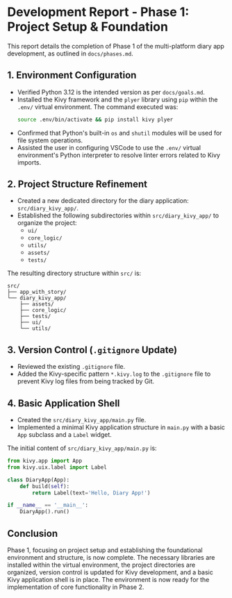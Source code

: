 # Development Report - Phase 1: Project Setup & Foundation

This report details the completion of Phase 1 of the multi-platform diary app development, as outlined in `docs/phases.md`.

## 1. Environment Configuration

- Verified Python 3.12 is the intended version as per `docs/goals.md`.
- Installed the Kivy framework and the `plyer` library using `pip` within the `.env/` virtual environment. The command executed was:
  ```bash
  source .env/bin/activate && pip install kivy plyer
  ```
- Confirmed that Python's built-in `os` and `shutil` modules will be used for file system operations.
- Assisted the user in configuring VSCode to use the `.env/` virtual environment's Python interpreter to resolve linter errors related to Kivy imports.

## 2. Project Structure Refinement

- Created a new dedicated directory for the diary application: `src/diary_kivy_app/`.
- Established the following subdirectories within `src/diary_kivy_app/` to organize the project:
    - `ui/`
    - `core_logic/`
    - `utils/`
    - `assets/`
    - `tests/`

The resulting directory structure within `src/` is:

```
src/
├── app_with_story/
└── diary_kivy_app/
    ├── assets/
    ├── core_logic/
    ├── tests/
    ├── ui/
    └── utils/
```

## 3. Version Control (`.gitignore` Update)

- Reviewed the existing `.gitignore` file.
- Added the Kivy-specific pattern `*.kivy.log` to the `.gitignore` file to prevent Kivy log files from being tracked by Git.

## 4. Basic Application Shell

- Created the `src/diary_kivy_app/main.py` file.
- Implemented a minimal Kivy application structure in `main.py` with a basic `App` subclass and a `Label` widget.

The initial content of `src/diary_kivy_app/main.py` is:

```python
from kivy.app import App
from kivy.uix.label import Label

class DiaryApp(App):
    def build(self):
        return Label(text='Hello, Diary App!')

if __name__ == '__main__':
    DiaryApp().run()
```

## Conclusion

Phase 1, focusing on project setup and establishing the foundational environment and structure, is now complete. The necessary libraries are installed within the virtual environment, the project directories are organized, version control is updated for Kivy development, and a basic Kivy application shell is in place. The environment is now ready for the implementation of core functionality in Phase 2.
